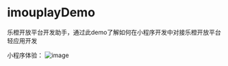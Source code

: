 # imouplayDemo
乐橙开放平台开发助手，通过此demo了解如何在小程序开发中对接乐橙开放平台轻应用开发

小程序体验：
![image](https://github.com/max27fly/imouplayDemo/blob/main/QR_code.jpg)

